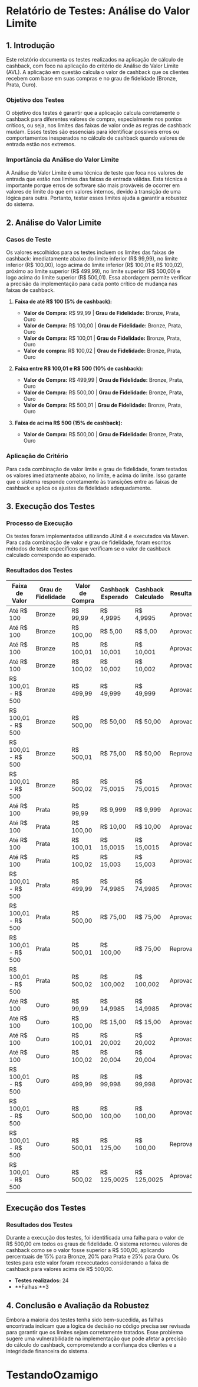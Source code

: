 # Relatório de Testes: Análise do Valor Limite

## 1. Introdução

Este relatório documenta os testes realizados na aplicação de cálculo de cashback, com foco na aplicação do critério de Análise do Valor Limite (AVL). A aplicação em questão calcula o valor de cashback que os clientes recebem com base em suas compras e no grau de fidelidade (Bronze, Prata, Ouro).

### Objetivo dos Testes

O objetivo dos testes é garantir que a aplicação calcula corretamente o cashback para diferentes valores de compra, especialmente nos pontos críticos, ou seja, nos limites das faixas de valor onde as regras de cashback mudam. Esses testes são essenciais para identificar possíveis erros ou comportamentos inesperados no cálculo de cashback quando valores de entrada estão nos extremos.

### Importância da Análise do Valor Limite

A Análise do Valor Limite é uma técnica de teste que foca nos valores de entrada que estão nos limites das faixas de entrada válidas. Esta técnica é importante porque erros de software são mais prováveis de ocorrer em valores de limite do que em valores internos, devido à transição de uma lógica para outra. Portanto, testar esses limites ajuda a garantir a robustez do sistema.

## 2. Análise do Valor Limite

### Casos de Teste

Os valores escolhidos para os testes incluem os limites das faixas de cashback: imediatamente abaixo do limite inferior (R$ 99,99), no limite inferior (R$ 100,00), logo acima do limite inferior (R$ 100,01 e R$ 100,02), próximo ao limite superior (R$ 499,99), no limite superior (R$ 500,00) e logo acima do limite superior (R$ 500,01). Essa abordagem permite verificar a precisão da implementação para cada ponto crítico de mudança nas faixas de cashback.

1. **Faixa de até R$ 100 (5% de cashback):**
   - **Valor de Compra:** R$ 99,99 | **Grau de Fidelidade:** Bronze, Prata, Ouro
   - **Valor de Compra:** R$ 100,00 | **Grau de Fidelidade:** Bronze, Prata, Ouro
   - **Valor de Compra:** R$ 100,01 | **Grau de Fidelidade:** Bronze, Prata, Ouro
   - **Valor de compra:** R$ 100,02 | **Grau de Fidelidade:** Bronze, Prata, Ouro

2. **Faixa entre R$ 100,01 e R$ 500 (10% de cashback):**
   - **Valor de Compra:** R$ 499,99 | **Grau de Fidelidade:** Bronze, Prata, Ouro
   - **Valor de Compra:** R$ 500,00 | **Grau de Fidelidade:** Bronze, Prata, Ouro
   - **Valor de Compra:** R$ 500,01 | **Grau de Fidelidade:** Bronze, Prata, Ouro

3. **Faixa de acima R$ 500 (15% de cashback):**
   - **Valor de Compra:** R$ 500,00 | **Grau de Fidelidade:** Bronze, Prata, Ouro

### Aplicação do Critério

Para cada combinação de valor limite e grau de fidelidade, foram testados os valores imediatamente abaixo, no limite, e acima do limite. Isso garante que o sistema responde corretamente às transições entre as faixas de cashback e aplica os ajustes de fidelidade adequadamente.

## 3. Execução dos Testes

### Processo de Execução

Os testes foram implementados utilizando JUnit 4 e executados via Maven. Para cada combinação de valor e grau de fidelidade, foram escritos métodos de teste específicos que verificam se o valor de cashback calculado corresponde ao esperado.

### Resultados dos Testes



| Faixa de Valor      | Grau de Fidelidade | Valor de Compra | Cashback Esperado | Cashback Calculado | Resultado |
|---------------------|--------------------|-----------------|-------------------|--------------------|-----------|
| Até R$ 100          | Bronze             | R$ 99,99        | R$ 4,9995         | R$ 4,9995          | Aprovado  |
| Até R$ 100          | Bronze             | R$ 100,00       | R$ 5,00           | R$ 5,00            | Aprovado  |
| Até R$ 100          | Bronze             | R$ 100,01       | R$ 10,001         | R$ 10,001          | Aprovado  |
| Até R$ 100          | Bronze             | R$ 100,02       | R$ 10,002         | R$ 10,002          | Aprovado  |
| R$ 100,01 - R$ 500  | Bronze             | R$ 499,99       | R$ 49,999         | R$ 49,999          | Aprovado  |
| R$ 100,01 - R$ 500  | Bronze             | R$ 500,00       | R$ 50,00          | R$ 50,00           | Aprovado  |
| R$ 100,01 - R$ 500  | Bronze             | R$ 500,01       | R$ 75,00          | R$ 50,00           | Reprovado |
| R$ 100,01 - R$ 500  | Bronze             | R$ 500,02       | R$ 75,0015        | R$ 75,0015         | Aprovado  |
| Até R$ 100          | Prata              | R$ 99,99        | R$ 9,999          | R$ 9,999           | Aprovado  |
| Até R$ 100          | Prata              | R$ 100,00       | R$ 10,00          | R$ 10,00           | Aprovado  |
| Até R$ 100          | Prata              | R$ 100,01       | R$ 15,0015        | R$ 15,0015         | Aprovado  |
| Até R$ 100          | Prata              | R$ 100,02       | R$ 15,003         | R$ 15,003          | Aprovado  |
| R$ 100,01 - R$ 500  | Prata              | R$ 499,99       | R$ 74,9985        | R$ 74,9985         | Aprovado  |
| R$ 100,01 - R$ 500  | Prata              | R$ 500,00       | R$ 75,00          | R$ 75,00           | Aprovado  |
| R$ 100,01 - R$ 500  | Prata              | R$ 500,01       | R$ 100,00         | R$ 75,00           | Reprovado |
| R$ 100,01 - R$ 500  | Prata              | R$ 500,02       | R$ 100,002        | R$ 100,002         | Aprovado  |
| Até R$ 100          | Ouro               | R$ 99,99        | R$ 14,9985        | R$ 14,9985         | Aprovado  |
| Até R$ 100          | Ouro               | R$ 100,00       | R$ 15,00          | R$ 15,00           | Aprovado  |
| Até R$ 100          | Ouro               | R$ 100,01       | R$ 20,002         | R$ 20,002          | Aprovado  |
| Até R$ 100          | Ouro               | R$ 100,02       | R$ 20,004         | R$ 20,004          | Aprovado  |
| R$ 100,01 - R$ 500  | Ouro               | R$ 499,99       | R$ 99,998         | R$ 99,998          | Aprovado  |
| R$ 100,01 - R$ 500  | Ouro               | R$ 500,00       | R$ 100,00         | R$ 100,00          | Aprovado  |
| R$ 100,01 - R$ 500  | Ouro               | R$ 500,01       | R$ 125,00         | R$ 100,00          | Reprovado | 
| R$ 100,01 - R$ 500  | Ouro               | R$ 500,02      | R$ 125,0025       | R$ 125,0025         | Aprovado  |

## Execução dos Testes
###  Resultados dos Testes
Durante a execução dos testes, foi identificada uma falha para o valor de R$ 500,00 em todos os graus de fidelidade. O sistema retornou valores de cashback como se o valor fosse superior a R$ 500,00, aplicando percentuais de 15% para Bronze, 20% para Prata e 25% para Ouro. Os testes para este valor foram reexecutados considerando a faixa de cashback para valores acima de R$ 500,00.

- **Testes realizados:** 24
- **Falhas:**3


## 4. Conclusão e Avaliação da Robustez

Embora a maioria dos testes tenha sido bem-sucedida, as falhas encontrada indicam que a lógica de decisão no código precisa ser revisada para garantir que os limites sejam corretamente tratados. Esse problema sugere uma vulnerabilidade na implementação que pode afetar a precisão do cálculo do cashback, comprometendo a confiança dos clientes e a integridade financeira do sistema.

# TestandoOzamigo
